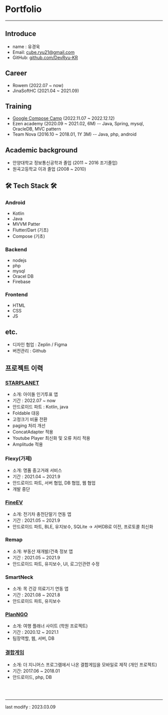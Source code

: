 # Portfolio
---
## Introduce
- name : 유경욱
- Email: cube.ryu21@gmail.com
- GitHub: [github.com/DevRyu-KR](https://github.com/DevRyu-KR)

## Career
- Rowem (2022.07 ~ now)
- JinaSoftHC (2021.04 ~ 2021.09)

## Training
- [Google Compose Camp](https://gdg.community.dev/events/details/google-gdg-korea-android-presents-devfest-2022-android-korea-compose-camp/) (2022.11.07 ~ 2022.12.12)
- Ezen academy (2020.09 ~ 2021.02, 6M)
-- Java, Spring, mysql, OracleDB, MVC pattern
- Team Nova (2016.10 ~ 2018.01, 1Y 3M)
-- Java, php, android

## Academic background
- 안양대학교 정보통신공학과 졸업 (2011 ~ 2016 조기졸업)
- 원곡고등학교 이과 졸업 (2008 ~ 2010)

## 🛠 Tech Stack 🛠
### Android
- Kotlin
- Java
- MVVM Patter
- Flutter/Dart (기초)
- Compose (기초)

### Backend
- nodejs
- php
- mysql
- Oracel DB
- Firebase

### Frontend
- HTML
- CSS
- JS

## etc.
- 디자인 협업 : Zeplin / Figma
- 버전관리 : Github

## 프로젝트 이력

### [STARPLANET](https://play.google.com/store/apps/details?id=inc.rowem.passicon&hl=ko&pli=1)
- 소개: 아이돌 인기투표 앱
- 기간 : 2022.07 ~ now
- 안드로이드 파트 : Kotlin, java
- Foldable 대응
- 고정크기 비율 전환
- paging 처리 개선
- ConcatAdapter 적용
- Youtube Player 최신화 및 오류 처리 적용
- Amplitude 적용 

### Flexy(가제)
- 소개: 명품 중고거래 서비스
- 기간 : 2021.04 ~ 2021.9
- 안드로이드 파트, 서버 협업, DB 협업, 웹 협업
- 개발 중단

### [FineEV](https://play.google.com/store/apps/details?id=com.finetech.fineevapp&hl=ko)
- 소개: 전기차 충전단말기 연동 앱
- 기간 : 2021.05 ~ 2021.9
- 안드로이드 파트, BLE, 유지보수, SQLite -> 서버DB로 이전, 프로토콜 최신화

### Remap
- 소개: 부동산 재개발/건축 정보 앱
- 기간 : 2021.05 ~ 2021.9
- 안드로이드 파트, 유지보수, UI, 로그인관련 수정

### SmartNeck
- 소개: 목 건강 의료기기 연동 앱
- 기간 : 2021.08 ~ 2021.8
- 안드로이드 파트, 유지보수

### [PlanNGO](https://drive.google.com/file/d/1ZE7qnsW3PVVL_LaIxZ6hjBSjpPrJZXFR/view?usp=sharing)
- 소개: 여행 플래너 사이트 (학원 프로젝트)
- 기간 : 2020.12 ~ 2021.1
- 팀장역할, 웹, 서버, DB

### [결합게임](https://drive.google.com/file/d/1tH9yksF0_EqtdL20EO0rszJ0UuWmJuGt/view?usp=sharing)
- 소개: 더 지니어스 프로그램에서 나온 결합게임을 모바일로 제작 (개인 프로젝트)
- 기간: 2017.06 ~ 2018.01
- 안드로이드, php, DB

<br/>
<br/>

----
last modify : 2023.03.09
